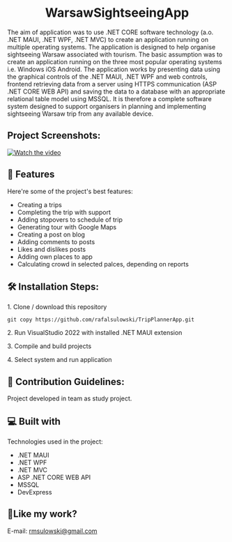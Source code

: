 <h1 align="center" id="title">WarsawSightseeingApp</h1>

<p id="description">The aim of application was to use .NET CORE software technology (a.o. .NET MAUI, .NET WPF, .NET MVC) to create an application running on multiple operating systems. The application is designed to help organise sightseeing Warsaw associated with tourism. The basic assumption was to create an application running on the three most popular operating systems i.e. Windows iOS Android. The application works by presenting data using the graphical controls of the .NET MAUI, .NET WPF and web controls, frontend retrieving data from a server using HTTPS communication (ASP .NET CORE WEB API) and saving the data to a database with an appropriate relational table model using MSSQL. It is therefore a complete software system designed to support organisers in planning and implementing sightseeing Warsaw trip from any available device.</p>

<h2>Project Screenshots:</h2>

[![Watch the video]()](https://github.com/rafalsulowski/WarsawSightseeingApp/assets/48453164/df306bfc-e64c-4e56-b6ca-acd79ef1bb36)




<h2>🧐 Features</h2>

Here're some of the project's best features:

*   Creating a trips
*   Completing the trip with support
*   Adding stopovers to schedule of trip
*   Generating tour with Google Maps
*   Creating a post on blog
*   Adding comments to posts
*   Likes and dislikes posts
*   Adding own places to app
*   Calculating crowd in selected palces, depending on reports

<h2>🛠️ Installation Steps:</h2>

<p>1. Clone / download this repository</p>

```
git copy https://github.com/rafalsulowski/TripPlannerApp.git
```

<p>2. Run VisualStudio 2022 with installed .NET MAUI extension</p>

<p>3. Compile and build projects</p>

<p>4. Select system and run application</p>

<h2>🍰 Contribution Guidelines:</h2>
Project developed in team as study project.
  
<h2>💻 Built with</h2>

Technologies used in the project:

*   .NET MAUI
*   .NET WPF
*   .NET MVC
*   ASP .NET CORE WEB API
*   MSSQL
*   DevExpress

<h2>💖Like my work?</h2>

E-mail: rmsulowski@gmail.com
